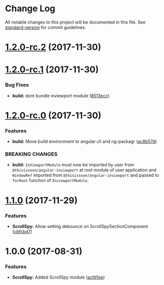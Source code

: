 # Change Log

All notable changes to this project will be documented in this file. See [standard-version](https://github.com/conventional-changelog/standard-version) for commit guidelines.

<a name="1.2.0-rc.2"></a>
# [1.2.0-rc.2](https://github.com/thisissoon/angular-scrollspy/compare/v1.2.0-rc.1...v1.2.0-rc.2) (2017-11-30)



<a name="1.2.0-rc.1"></a>
# [1.2.0-rc.1](https://github.com/thisissoon/angular-scrollspy/compare/v1.2.0-rc.0...v1.2.0-rc.1) (2017-11-30)


### Bug Fixes

* **build:** dont bundle inviewport module ([8513ecc](https://github.com/thisissoon/angular-scrollspy/commit/8513ecc))



<a name="1.2.0-rc.0"></a>
# [1.2.0-rc.0](https://github.com/thisissoon/angular-scrollspy/compare/v1.1.0...v1.2.0-rc.0) (2017-11-30)


### Features

* **build:** Move build environment to angular cli and ng-packagr ([ac8b57d](https://github.com/thisissoon/angular-scrollspy/commit/ac8b57d))


### BREAKING CHANGES

* **build:** `InViewportModule` must now be imported by user from
`@thisissoon/angular-inviewport` at root module of user application and `WindowRef` imported from
`@thisissoon/angular-inviewport` and passed to `forRoot` function of `InviewportModule`.



<a name="1.1.0"></a>
# [1.1.0](https://github.com/thisissoon/angular-scrollspy/compare/v1.0.0...v1.1.0) (2017-11-29)


### Features

* **ScrollSpy:** Allow setting debounce on ScrollSpySectionComponent ([cbfcbd7](https://github.com/thisissoon/angular-scrollspy/commit/cbfcbd7))



<a name="1.0.0"></a>
# 1.0.0 (2017-08-31)


### Features

* **ScrollSpy:** Added ScrollSpy module ([acfd1ee](https://github.com/thisissoon/angular-scrollspy/commit/acfd1ee))
